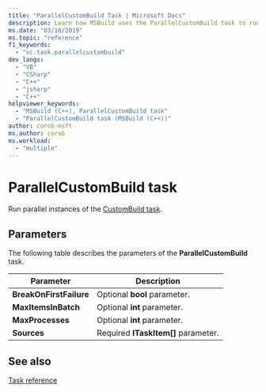 ```yaml
---
title: "ParallelCustomBuild Task | Microsoft Docs"
description: Learn how MSBuild uses the ParallelCustomBuild task to run parallel instances of the CustomBuild task.
ms.date: "03/10/2019"
ms.topic: "reference"
f1_keywords:
  - "vc.task.parallelcustombuild"
dev_langs:
  - "VB"
  - "CSharp"
  - "C++"
  - "jsharp"
  - "C++"
helpviewer_keywords:
  - "MSBuild (C++), ParallelCustomBuild task"
  - "ParallelCustomBuild task (MSBuild (C++))"
author: corob-msft
ms.author: corob
ms.workload:
  - "multiple"
---
```

# ParallelCustomBuild task

Run parallel instances of the [CustomBuild task](../msbuild/custombuild-task.md).

## Parameters

The following table describes the parameters of the **ParallelCustomBuild** task.

|Parameter|Description|
|---------------|-----------------|
|**BreakOnFirstFailure**|Optional **bool** parameter.|
|**MaxItemsInBatch**|Optional **int** parameter.|
|**MaxProcesses**|Optional **int** parameter.|
|**Sources**|Required **ITaskItem[]** parameter.|

## See also

[Task reference](../msbuild/msbuild-task-reference.md)